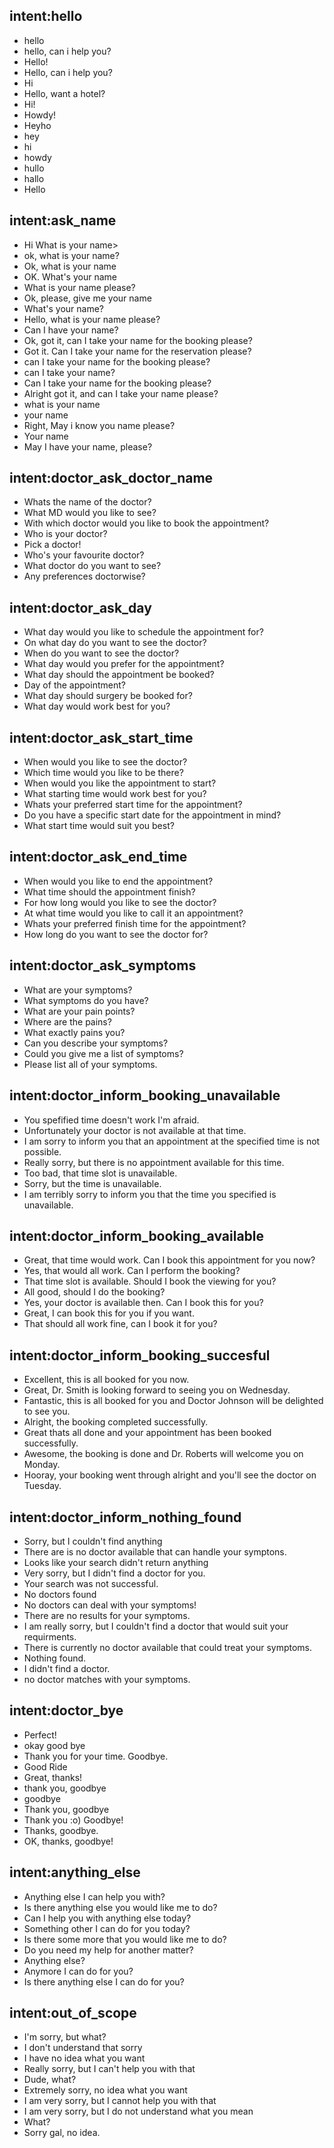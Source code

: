 ## intent:hello
- hello
- hello, can i help you?
- Hello!
- Hello, can i help you?
- Hi
- Hello, want a hotel?
- Hi!
- Howdy!
- Heyho
- hey
- hi
- howdy
- hullo
- hallo
- Hello

## intent:ask_name
- Hi What is your name>
- ok, what is your name?
- Ok, what is your name
- OK. What's your name 
- What is your name please?
- Ok, please, give me your name
- What's your name?
- Hello, what is your name please?
- Can I have your name?
- Ok, got it, can I take your name for the booking please?
- Got it. Can I take your name for the reservation please?
- can I take your name for the booking please?
- can I take your name?
- Can I take your name for the booking please?
- Alright got it, and can I take your name please?
- what is your name
- your name
- Right, May i know you name please?
- Your name
- May I have your name, please?

## intent:doctor_ask_doctor_name
- Whats the name of the doctor?
- What MD would you like to see?
- With which doctor would you like to book the appointment?
- Who is your doctor?
- Pick a doctor!
- Who's your favourite doctor?
- What doctor do you want to see?
- Any preferences doctorwise?

## intent:doctor_ask_day
- What day would you like to schedule the appointment for?
- On what day do you want to see the doctor?
- When do you want to see the doctor?
- What day would you prefer for the appointment?
- What day should the appointment be booked?
- Day of the appointment?
- What day should surgery be booked for?
- What day would work best for you?

## intent:doctor_ask_start_time
- When would you like to see the doctor?
- Which time would you like to be there?
- When would you like the appointment to start?
- What starting time would work best for you?
- Whats your preferred start time for the appointment?
- Do you have a specific start date for the appointment in mind?
- What start time would suit you best?

## intent:doctor_ask_end_time
- When would you like to end the appointment?
- What time should the appointment finish?
- For how long would you like to see the doctor?
- At what time would you like to call it an appointment?
- Whats your preferred finish time for the appointment?
- How long do you want to see the doctor for?

## intent:doctor_ask_symptoms
- What are your symptoms?
- What symptoms do you have?
- What are your pain points?
- Where are the pains?
- What exactly pains you?
- Can you describe your symptoms?
- Could you give me a list of symptoms?
- Please list all of your symptoms.

## intent:doctor_inform_booking_unavailable
- You spefified time doesn't work I'm afraid.
- Unfortunately your doctor is not available at that time.
- I am sorry to inform you that an appointment at the specified time is not possible.
- Really sorry, but there is no appointment available for this time.
- Too bad, that time slot is unavailable.
- Sorry, but the time is unavailable.
- I am terribly sorry to inform you that the time you specified is unavailable.

## intent:doctor_inform_booking_available
- Great, that time would work. Can I book this appointment for you now?
- Yes, that would all work. Can I perform the booking?
- That time slot is available. Should I book the viewing for you?
- All good, should I do the booking?
- Yes, your doctor is available then. Can I book this for you?
- Great, I can book this for you if you want.
- That should all work fine, can I book it for you?

## intent:doctor_inform_booking_succesful
- Excellent, this is all booked for you now.
- Great, Dr. Smith is looking forward to seeing you on Wednesday.
- Fantastic, this is all booked for you and Doctor Johnson will be delighted to see you.
- Alright, the booking completed successfully.
- Great thats all done and your appointment has been booked successfully.
- Awesome, the booking is done and Dr. Roberts will welcome you on Monday.
- Hooray, your booking went through alright and you'll see the doctor on Tuesday.

## intent:doctor_inform_nothing_found
- Sorry, but I couldn't find anything
- There are is no doctor available that can handle your symptons.
- Looks like your search didn't return anything
- Very sorry, but I didn't find a doctor for you.
- Your search was not successful.
- No doctors found
- No doctors can deal with your symptoms!
- There are no results for your symptoms.
- I am really sorry, but I couldn't find a doctor that would suit your requirments.
- There is currently no doctor available that could treat your symptoms.
- Nothing found.
- I didn't find a doctor.
- no doctor matches with your symptoms.

## intent:doctor_bye
- Perfect!
- okay good bye
- Thank you for your time. Goodbye.
- Good Ride
- Great, thanks!
- thank you, goodbye
- goodbye
- Thank you, goodbye
- Thank you :o) Goodbye!
- Thanks, goodbye.
- OK, thanks, goodbye!

## intent:anything_else
- Anything else I can help you with?
- Is there anything else you would like me to do?
- Can I help you with anything else today?
- Something other I can do for you today?
- Is there some more that you would like me to do?
- Do you need my help for another matter?
- Anything else?
- Anymore I can do for you?
- Is there anything else I can do for you?

## intent:out_of_scope
- I'm sorry, but what?
- I don't understand that sorry
- I have no idea what you want
- Really sorry, but I can't help you with that
- Dude, what?
- Extremely sorry, no idea what you want
- I am very sorry, but I cannot help you with that
- I am very sorry, but I do not understand what you mean
- What?
- Sorry gal, no idea.